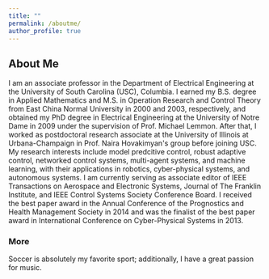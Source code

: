 ```yaml
---
title: ""
permalink: /aboutme/
author_profile: true
---
```


## About Me
I am an associate professor in the Department of Electrical Engineering at the University of South Carolina (USC), Columbia.  I earned my B.S. degree in Applied Mathematics and M.S. in Operation Research and Control Theory from East China Normal University in 2000 and 2003, respectively, and obtained my PhD degree in Electrical Engineering at the University of Notre Dame in 2009 under the supervision of Prof. Michael Lemmon.  After that, I worked as postdoctoral research associate at the University of Illinois at Urbana-Champaign in Prof. Naira Hovakimyan's group before joining USC. My research interests include model predcitive control, robust adaptive control, networked control systems, multi-agent systems, and machine learning, with their applications in robotics, cyber-physical systems, and autonomous systems. I am currently serving as associate editor of IEEE Transactions on Aerospace and Electronic Systems, Journal of The Franklin Institute, and IEEE Control Systems Society Conference Board.  I received the best paper award in the Annual Conference of the Prognostics and Health Management Society in 2014 and was the finalist of the best paper award in International Conference on Cyber-Physical Systems in 2013.


### More
Soccer is absolutely my favorite sport; additionally, I have a great passion for music.   

